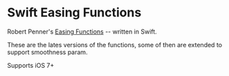 # Swift Easing Functions

Robert Penner's [Easing Functions](http://robertpenner.com/easing/) -- written in Swift.

These are the lates versions of the functions, some of then are extended to support smoothness param.

Supports iOS 7+
